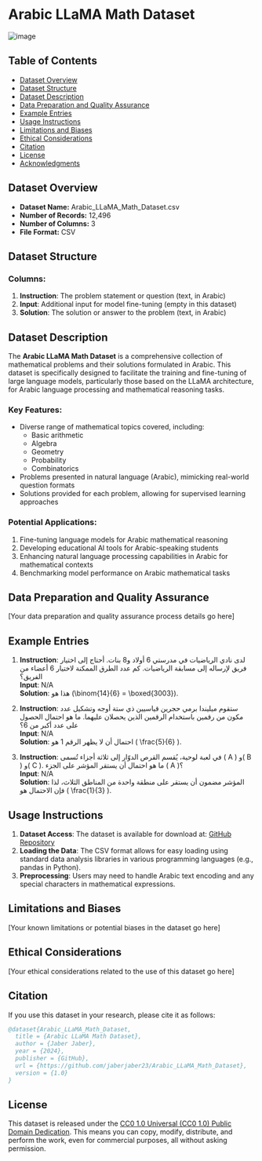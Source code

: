 # Arabic LLaMA Math Dataset

![image](https://github.com/user-attachments/assets/0fd1002e-ec9d-48d9-b4b8-8ac0790bc191)

## Table of Contents
- [Dataset Overview](#dataset-overview)
- [Dataset Structure](#dataset-structure)
- [Dataset Description](#dataset-description)
- [Data Preparation and Quality Assurance](#data-preparation-and-quality-assurance)
- [Example Entries](#example-entries)
- [Usage Instructions](#usage-instructions)
- [Limitations and Biases](#limitations-and-biases)
- [Ethical Considerations](#ethical-considerations)
- [Citation](#citation)
- [License](#license)
- [Acknowledgments](#acknowledgments)

## Dataset Overview

- **Dataset Name:** Arabic_LLaMA_Math_Dataset.csv
- **Number of Records:** 12,496
- **Number of Columns:** 3
- **File Format:** CSV

## Dataset Structure

### Columns:
1. **Instruction**: The problem statement or question (text, in Arabic)
2. **Input**: Additional input for model fine-tuning (empty in this dataset)
3. **Solution**: The solution or answer to the problem (text, in Arabic)

## Dataset Description

The **Arabic LLaMA Math Dataset** is a comprehensive collection of mathematical problems and their solutions formulated in Arabic. This dataset is specifically designed to facilitate the training and fine-tuning of large language models, particularly those based on the LLaMA architecture, for Arabic language processing and mathematical reasoning tasks.

### Key Features:
- Diverse range of mathematical topics covered, including:
  - Basic arithmetic
  - Algebra
  - Geometry
  - Probability
  - Combinatorics
- Problems presented in natural language (Arabic), mimicking real-world question formats
- Solutions provided for each problem, allowing for supervised learning approaches

### Potential Applications:
1. Fine-tuning language models for Arabic mathematical reasoning
2. Developing educational AI tools for Arabic-speaking students
3. Enhancing natural language processing capabilities in Arabic for mathematical contexts
4. Benchmarking model performance on Arabic mathematical tasks

## Data Preparation and Quality Assurance

[Your data preparation and quality assurance process details go here]

## Example Entries

1. **Instruction**: لدى نادي الرياضيات في مدرستي 6 أولاد و8 بنات. أحتاج إلى اختيار فريق لإرساله إلى مسابقة الرياضيات. كم عدد الطرق الممكنة لاختيار 6 أعضاء من الفريق؟  
   **Input**: N/A  
   **Solution**: هذا هو \(\binom{14}{6} = \boxed{3003}\).

2. **Instruction**: ستقوم ميليندا برمي حجرين قياسيين ذي ستة أوجه وتشكيل عدد مكون من رقمين باستخدام الرقمين الذين يحصلان عليهما. ما هو احتمال الحصول على عدد أكبر من 6؟  
   **Input**: N/A  
   **Solution**: احتمال أن لا يظهر الرقم 1 هو \( \frac{5}{6} \).

3. **Instruction**: في لعبة لوحية، يُقسم القرص الدوّار إلى ثلاثة أجزاء تُسمى \( A \) و\( B \) و\( C \). ما هو احتمال أن يستقر المؤشر على الجزء \( A \)؟  
   **Input**: N/A  
   **Solution**: المؤشر مضمون أن يستقر على منطقة واحدة من المناطق الثلاث، لذا فإن الاحتمال هو \( \frac{1}{3} \).

## Usage Instructions

1. **Dataset Access**: The dataset is available for download at: [GitHub Repository](https://github.com/yourusername/Arabic_LLaMA_Math_Dataset)
2. **Loading the Data**: The CSV format allows for easy loading using standard data analysis libraries in various programming languages (e.g., pandas in Python).
3. **Preprocessing**: Users may need to handle Arabic text encoding and any special characters in mathematical expressions.

## Limitations and Biases

[Your known limitations or potential biases in the dataset go here]

## Ethical Considerations

[Your ethical considerations related to the use of this dataset go here]

## Citation

If you use this dataset in your research, please cite it as follows:

```bibtex
@dataset{Arabic_LLaMA_Math_Dataset,
  title = {Arabic LLaMA Math Dataset},
  author = {Jaber Jaber},
  year = {2024},
  publisher = {GitHub},
  url = {https://github.com/jaberjaber23/Arabic_LLaMA_Math_Dataset},
  version = {1.0}
}
```

## License

This dataset is released under the [CC0 1.0 Universal (CC0 1.0) Public Domain Dedication](https://creativecommons.org/publicdomain/zero/1.0/). This means you can copy, modify, distribute, and perform the work, even for commercial purposes, all without asking permission.

